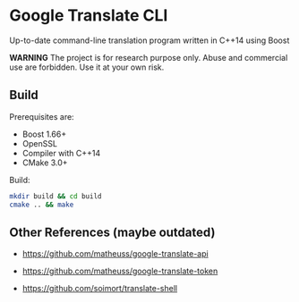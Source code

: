 Google Translate CLI
=======================

Up-to-date command-line translation program written in C++14 using Boost

**WARNING** The project is for research purpose only. Abuse and commercial use are forbidden. Use it at your own risk.

## Build

Prerequisites are:

* Boost 1.66+
* OpenSSL
* Compiler with C++14
* CMake 3.0+

Build:

~~~bash
mkdir build && cd build
cmake .. && make
~~~

## Other References (maybe outdated)

* <https://github.com/matheuss/google-translate-api>

* <https://github.com/matheuss/google-translate-token>

* <https://github.com/soimort/translate-shell>

